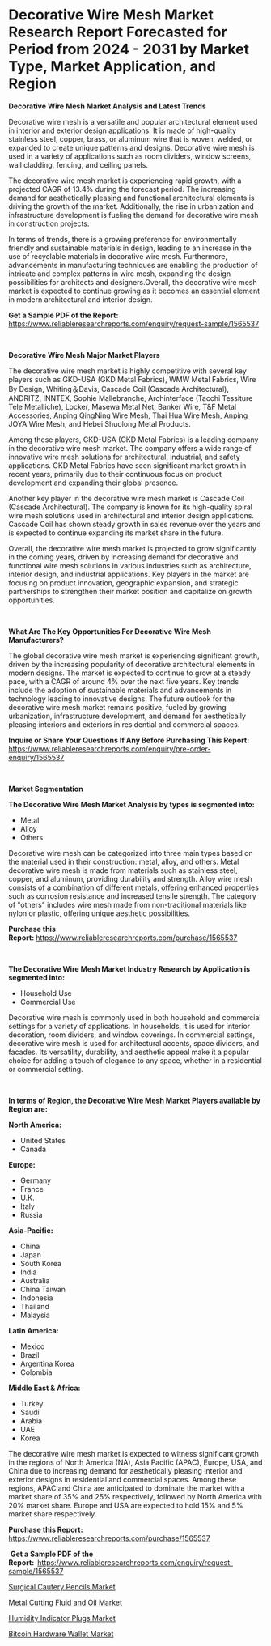 <p><h1>Decorative Wire Mesh Market Research Report Forecasted for Period from 2024 -  2031 by Market Type, Market Application, and Region</h1></p><p><strong>Decorative Wire Mesh Market Analysis and Latest Trends</strong></p>
<p><p>Decorative wire mesh is a versatile and popular architectural element used in interior and exterior design applications. It is made of high-quality stainless steel, copper, brass, or aluminum wire that is woven, welded, or expanded to create unique patterns and designs. Decorative wire mesh is used in a variety of applications such as room dividers, window screens, wall cladding, fencing, and ceiling panels.</p><p>The decorative wire mesh market is experiencing rapid growth, with a projected CAGR of 13.4% during the forecast period. The increasing demand for aesthetically pleasing and functional architectural elements is driving the growth of the market. Additionally, the rise in urbanization and infrastructure development is fueling the demand for decorative wire mesh in construction projects.</p><p>In terms of trends, there is a growing preference for environmentally friendly and sustainable materials in design, leading to an increase in the use of recyclable materials in decorative wire mesh. Furthermore, advancements in manufacturing techniques are enabling the production of intricate and complex patterns in wire mesh, expanding the design possibilities for architects and designers.Overall, the decorative wire mesh market is expected to continue growing as it becomes an essential element in modern architectural and interior design.</p></p>
<p><strong>Get a Sample PDF of the Report:&nbsp;</strong> <a href="https://www.reliableresearchreports.com/enquiry/request-sample/1565537">https://www.reliableresearchreports.com/enquiry/request-sample/1565537</a></p>
<p>&nbsp;</p>
<p><strong>Decorative Wire Mesh Major Market Players</strong></p>
<p><p>The decorative wire mesh market is highly competitive with several key players such as GKD-USA (GKD Metal Fabrics), WMW Metal Fabrics, Wire By Design, Whiting＆Davis, Cascade Coil (Cascade Architectural), ANDRITZ, INNTEX, Sophie Mallebranche, Archinterface (Tacchi Tessiture Tele Metalliche), Locker, Masewa Metal Net, Banker Wire, T&F Metal Accessories, Anping QingNing Wire Mesh, Thai Hua Wire Mesh, Anping JOYA Wire Mesh, and Hebei Shuolong Metal Products.</p><p>Among these players, GKD-USA (GKD Metal Fabrics) is a leading company in the decorative wire mesh market. The company offers a wide range of innovative wire mesh solutions for architectural, industrial, and safety applications. GKD Metal Fabrics have seen significant market growth in recent years, primarily due to their continuous focus on product development and expanding their global presence. </p><p>Another key player in the decorative wire mesh market is Cascade Coil (Cascade Architectural). The company is known for its high-quality spiral wire mesh solutions used in architectural and interior design applications. Cascade Coil has shown steady growth in sales revenue over the years and is expected to continue expanding its market share in the future.</p><p>Overall, the decorative wire mesh market is projected to grow significantly in the coming years, driven by increasing demand for decorative and functional wire mesh solutions in various industries such as architecture, interior design, and industrial applications. Key players in the market are focusing on product innovation, geographic expansion, and strategic partnerships to strengthen their market position and capitalize on growth opportunities.</p></p>
<p>&nbsp;</p>
<p><strong>What Are The Key Opportunities For Decorative Wire Mesh Manufacturers?</strong></p>
<p><p>The global decorative wire mesh market is experiencing significant growth, driven by the increasing popularity of decorative architectural elements in modern designs. The market is expected to continue to grow at a steady pace, with a CAGR of around 4% over the next five years. Key trends include the adoption of sustainable materials and advancements in technology leading to innovative designs. The future outlook for the decorative wire mesh market remains positive, fueled by growing urbanization, infrastructure development, and demand for aesthetically pleasing interiors and exteriors in residential and commercial spaces.</p></p>
<p><strong>Inquire or Share Your Questions If Any Before Purchasing This Report:</strong> <a href="https://www.reliableresearchreports.com/enquiry/pre-order-enquiry/1565537">https://www.reliableresearchreports.com/enquiry/pre-order-enquiry/1565537</a></p>
<p>&nbsp;</p>
<p><strong>Market Segmentation</strong></p>
<p><strong>The Decorative Wire Mesh Market Analysis by types is segmented into:</strong></p>
<p><ul><li>Metal</li><li>Alloy</li><li>Others</li></ul></p>
<p><p>Decorative wire mesh can be categorized into three main types based on the material used in their construction: metal, alloy, and others. Metal decorative wire mesh is made from materials such as stainless steel, copper, and aluminum, providing durability and strength. Alloy wire mesh consists of a combination of different metals, offering enhanced properties such as corrosion resistance and increased tensile strength. The category of "others" includes wire mesh made from non-traditional materials like nylon or plastic, offering unique aesthetic possibilities.</p></p>
<p><strong>Purchase this Report:&nbsp;</strong><a href="https://www.reliableresearchreports.com/purchase/1565537">https://www.reliableresearchreports.com/purchase/1565537</a></p>
<p>&nbsp;</p>
<p><strong>The Decorative Wire Mesh Market Industry Research by Application is segmented into:</strong></p>
<p><ul><li>Household Use</li><li>Commercial Use</li></ul></p>
<p><p>Decorative wire mesh is commonly used in both household and commercial settings for a variety of applications. In households, it is used for interior decoration, room dividers, and window coverings. In commercial settings, decorative wire mesh is used for architectural accents, space dividers, and facades. Its versatility, durability, and aesthetic appeal make it a popular choice for adding a touch of elegance to any space, whether in a residential or commercial setting.</p></p>
<p>&nbsp;</p>
<p><strong>In terms of Region, the Decorative Wire Mesh Market Players available by Region are:</strong></p>
<p>
    <p> <strong> North America: </strong>
        <ul>
            <li>United States</li>
            <li>Canada</li>
        </ul>
        </p> 
    <p> <strong> Europe: </strong>
        <ul>
            <li>Germany</li>
            <li>France</li>
            <li>U.K.</li>
            <li>Italy</li>
            <li>Russia</li>
        </ul>
        </p> 
    <p> <strong> Asia-Pacific: </strong>
        <ul>
            <li>China</li>
            <li>Japan</li>
            <li>South Korea</li>
            <li>India</li>
            <li>Australia</li>
            <li>China Taiwan</li>
            <li>Indonesia</li>
            <li>Thailand</li>
            <li>Malaysia</li>
        </ul>
        </p> 
    <p> <strong> Latin America: </strong>
        <ul>
            <li>Mexico</li>
            <li>Brazil</li>
            <li>Argentina Korea</li>
            <li>Colombia</li>
        </ul>
        </p> 
    <p> <strong> Middle East & Africa: </strong>
        <ul>
            <li>Turkey</li>
            <li>Saudi</li>
            <li>Arabia</li>
            <li>UAE</li>
            <li>Korea</li>
        </ul>
    </p>
    </p>
<p><p>The decorative wire mesh market is expected to witness significant growth in the regions of North America (NA), Asia Pacific (APAC), Europe, USA, and China due to increasing demand for aesthetically pleasing interior and exterior designs in residential and commercial spaces. Among these regions, APAC and China are anticipated to dominate the market with a market share of 35% and 25% respectively, followed by North America with 20% market share. Europe and USA are expected to hold 15% and 5% market share respectively.</p></p>
<p><strong>Purchase this Report: </strong><a href="https://www.reliableresearchreports.com/purchase/1565537">https://www.reliableresearchreports.com/purchase/1565537</a></p>
<p>&nbsp;<strong>Get a Sample PDF of the Report:&nbsp;&nbsp;</strong><a href="https://www.reliableresearchreports.com/enquiry/request-sample/1565537">https://www.reliableresearchreports.com/enquiry/request-sample/1565537</a></p>
<p><strong></strong></p>
<p><p><a href="https://view.publitas.com/reportprime-1/insights-into-surgical-cautery-pencils-market-size-analysing-market-share-trends-and-growth-from-2023-to-2030/">Surgical Cautery Pencils Market</a></p><p><a href="https://view.publitas.com/reportprime-1/metal-cutting-fluid-and-oil-market-centers-on-aspects-such-as-market-growth-market-share-market-opportunity-and-projected-forecasts-spanning-from-2023-to-2030/">Metal Cutting Fluid and Oil Market</a></p><p><a href="https://funky-papaya-cf4.notion.site/Humidity-Indicator-Plugs-Market-Size-Focuses-on-Market-Dynamics-In-Depth-Analysis-and-Future-Projec-8837086dd33a4928a78ed35aed257922">Humidity Indicator Plugs Market</a></p><p><a href="https://view.publitas.com/reportprime-1/bitcoin-hardware-wallet-market-size-growth-outlook-from-2023-to-2030-projecting-at-markets-trends-analysis-by-application-regional-outlook-and-revenue/">Bitcoin Hardware Wallet Market</a></p></p>